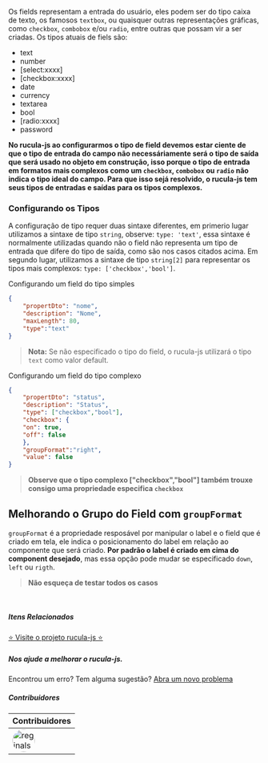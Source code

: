 
Os fields representam a entrada do usuário, eles podem ser do tipo caixa de texto, os famosos `textbox`, ou quaisquer outras representações gráficas, como `checkbox`, `combobox` e/ou `radio`, entre outras que possam vir a ser criadas. Os tipos atuais de fiels são:

- text
- number
- [select:xxxx]
- [checkbox:xxxx]
- date
- currency
- textarea
- bool
- [radio:xxxx]
- password


**No rucula-js ao configurarmos o tipo de field devemos estar ciente de que o tipo de entrada do campo não necessáriamente será o tipo de saída que será usado no objeto em construção, isso porque o tipo de entrada em formatos mais complexos como um `checkbox`, `combobox` ou `radio` não indica o tipo ideal do campo. Para que isso sejá resolvido, o rucula-js tem seus tipos de entradas e saídas para os tipos complexos.**


### Configurando os Tipos 

A configuração de tipo requer duas sintaxe diferentes, em primerio lugar utilizamos a sintaxe de tipo `string`, observe: `type: 'text'`, essa sintaxe é normalmente utilizadas quando não o field não representa um tipo de entrada que difere do tipo de saída, como são nos casos citados acima. Em segundo lugar, utilizamos a sintaxe de tipo `string[2]` para representar os tipos mais complexos: `type: ['checkbox','bool']`.

Configurando um field do tipo simples
```json
{
    "propertDto": "nome",
    "description": "Nome",
    "maxLength": 80,
    "type":"text"
}
``` 
> **Nota:** Se não especificado o tipo do field, o rucula-js utilizará o tipo  `text` como valor default.

Configurando um field do tipo complexo

```json
{
    "propertDto": "status",
    "description": "Status",
    "type": ["checkbox","bool"],
    "checkbox": {
    "on": true,
    "off": false
    },
    "groupFormat":"right",
    "value": false
}
```

>**Observe que o tipo complexo ["checkbox","bool"] também trouxe consigo uma propriedade especifica `checkbox`**


## Melhorando o Grupo do Field com `groupFormat`

`groupFormat` é a propriedade resposável por manipular o label e o field que é criado em tela, ele indica o posicionamento do label em relação ao componente que será criado. **Por padrão o  label é criado em cima do component desejado**, mas essa opção pode mudar se especificado `down`, `left` ou `rigth`.

>**Não esqueça de testar todos os casos**

<br>

##### Itens Relacionados

<a href="https://github.com/rucula-js/rucula-js">⭐ Visite o projeto rucula-js ⭐</a>

<div class="rucula-info">
    <h5>Nos ajude a melhorar o rucula-js.</h5>
    Encontrou um erro? Tem alguma sugestão?  <a href="https://github.com/rucula-js/rucula-js/issues">Abra um novo problema</a><br>    
</div>

##### Contribuidores

|Contribuidores|
|-|
|<a href="https://github.com/reginaldo-marinho"><img width="45px" height="45px" style="border-radius:30px" alt="reginalso-marinho" title="TheLarkInn" src="https://avatars.githubusercontent.com/u/60780631?v=4"></a>|
